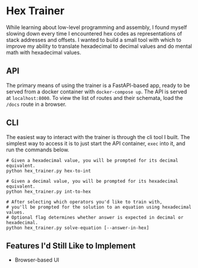 # Hex Trainer
While learning about low-level programming and assembly, I found myself slowing down every time I encountered hex codes as representations of stack addresses and offsets. I wanted to build a small tool with which to improve my ability to translate hexadecimal to decimal values and do mental math with hexadecimal values.

## API
The primary means of using the trainer is a FastAPI-based app, ready to be served from a docker container with `docker-compose up`.
The API is served at `localhost:8000`. To view the list of routes and their schemata, load the `/docs` route in a browser.

## CLI
The easiest way to interact with the trainer is through the cli tool I built. 
The simplest way to access it is to just start the API container, `exec` into it, 
and run the commands below.

```
# Given a hexadecimal value, you will be prompted for its decimal equivalent.
python hex_trainer.py hex-to-int

# Given a decimal value, you will be prompted for its hexadecimal equivalent.
python hex_trainer.py int-to-hex

# After selecting which operators you'd like to train with,
# you'll be prompted for the solution to an equation using hexadecimal values.
# Optional flag determines whether answer is expected in decimal or hexadecimal.
python hex_trainer.py solve-equation [--answer-in-hex]
```

## Features I'd Still Like to Implement
- Browser-based UI
